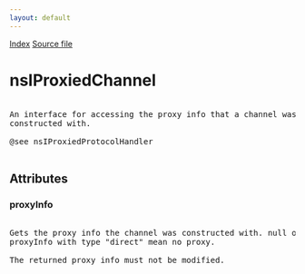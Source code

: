 ```yaml
---
layout: default
---
```

<div id='links'><a href="../index.html">Index</a>
<a href="http://dxr.mozilla.org/mozilla-central/source/netwerk/base/public/nsIProxiedChannel.idl">Source file</a>
</div>

# nsIProxiedChannel #
<pre>  
An interface for accessing the proxy info that a channel was  
constructed with.  
  
@see nsIProxiedProtocolHandler  
  
</pre>
## Attributes ##

### proxyInfo ###
<pre>  
Gets the proxy info the channel was constructed with. null or a  
proxyInfo with type "direct" mean no proxy.  
  
The returned proxy info must not be modified.  
  
</pre>